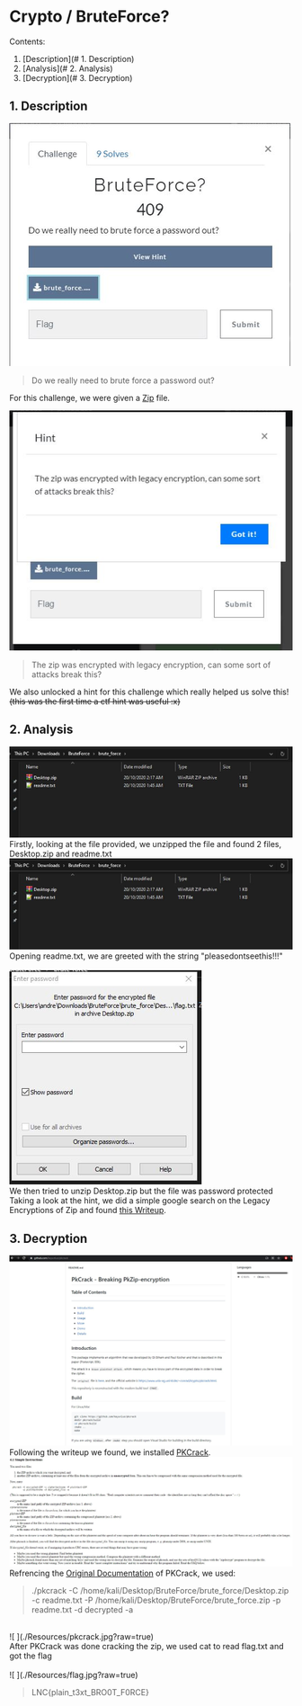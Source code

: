 # Crypto / BruteForce?

Contents:
 1. [Description](# 1. Description)
 2. [Analysis](# 2. Analysis)
 3. [Decryption](# 3. Decryption)
 
## 1.  Description
![ ](./Resources/chall.jpg?raw=true)
<br>

>Do we really need to brute force a password out?

For this challenge, we were given a [Zip](./Resources/brute_force.zip) file.
<br>

![ ](./Resources/chall2.jpg?raw=true)
<br>

> The zip was encrypted with legacy encryption, can some sort of attacks break this?

We also unlocked a hint for this challenge which really helped us solve this! 
~~(this was the first time a ctf hint was useful :x)~~

## 2. Analysis
![ ](./Resources/file.jpg?raw=true)
<br>
Firstly, looking at the file provided, we unzipped the file and found 2 files, Desktop.zip and readme.txt
<br>
![ ](./Resources/readme1.jpg?raw=true)
<br>
Opening readme.txt, we are greeted with the string "pleasedontseethis!!!"
<br>
<br>
![ ](./Resources/desktopfile.jpg?raw=true)
<br>
We then tried to unzip Desktop.zip but the file was password protected
<br>
Taking a look at the hint, we did a simple google search on the Legacy Encryptions of Zip and found [this Writeup](https://medium.com/@alloygoh/neverlan-ctf-2018-writeups-935ce1fdb5bb).

## 3. Decryption
![ ](./Resources/pkcracksource.jpg?raw=true)
<br>
Following the writeup we found, we installed [PKCrack](https://github.com/keyunluo/pkcrack).
<br>
![ ](./Resources/pkcrackdocs.jpg?raw=true)
<br>
Refrencing the [Original Documentation](https://www.unix-ag.uni-kl.de/~conrad/krypto/pkcrack/pkcrack-readme.html) of PKCrack, we used:

> ./pkcrack -C /home/kali/Desktop/BruteForce/brute_force/Desktop.zip -c readme.txt -P /home/kali/Desktop/BruteForce/brute_force.zip -p readme.txt -d decrypted -a

<br>
![ ](./Resources/pkcrack.jpg?raw=true)
<br>
After PKCrack was done cracking the zip, we used cat to read flag.txt and got the flag
<br>
<br>
![ ](./Resources/flag.jpg?raw=true)
<br>

> LNC{plain_t3xt_BRO0T_F0RCE}
